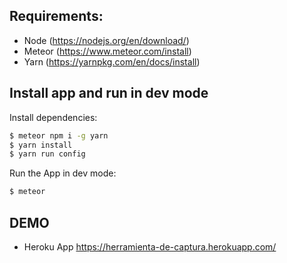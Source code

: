 ## Requirements: 

- Node (https://nodejs.org/en/download/)
- Meteor (https://www.meteor.com/install)
- Yarn (https://yarnpkg.com/en/docs/install)

## Install app and run in dev mode

Install dependencies:
``` bash
$ meteor npm i -g yarn
$ yarn install
$ yarn run config
```

Run the App in dev mode:
``` bash
$ meteor
```

## DEMO
- Heroku App https://herramienta-de-captura.herokuapp.com/
